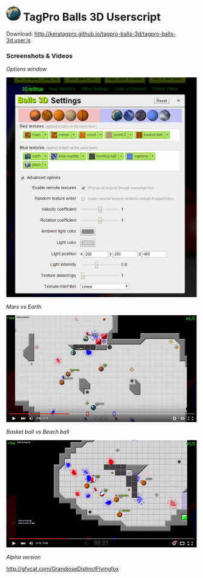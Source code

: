 # ![demo](example/ball.gif) TagPro Balls 3D Userscript

Download: http://keratagpro.github.io/tagpro-balls-3d/tagpro-balls-3d.user.js

### Screenshots & Videos

*Options window*

![demo](example/options.jpg)

*Mars vs Earth*

[![demo](example/screenshot.jpg)](https://youtu.be/qz5qbVOoMjM)

*Basket ball vs Beach ball*
 
[![demo](example/screenshot2.jpg)](https://youtu.be/RZZtSZZUixg)

*Alpha version*

http://gfycat.com/GrandioseDistinctFlyingfox
